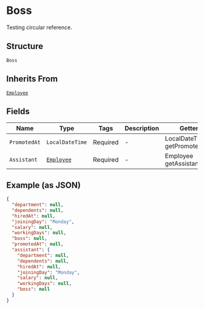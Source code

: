 
# Boss

Testing circular reference.

## Structure

`Boss`

## Inherits From

[`Employee`](/doc/models/employee.md)

## Fields

| Name | Type | Tags | Description | Getter | Setter |
|  --- | --- | --- | --- | --- | --- |
| `PromotedAt` | `LocalDateTime` | Required | - | LocalDateTime getPromotedAt() | setPromotedAt(LocalDateTime promotedAt) |
| `Assistant` | [`Employee`](/doc/models/employee.md) | Required | - | Employee getAssistant() | setAssistant(Employee assistant) |

## Example (as JSON)

```json
{
  "department": null,
  "dependents": null,
  "hiredAt": null,
  "joiningDay": "Monday",
  "salary": null,
  "workingDays": null,
  "boss": null,
  "promotedAt": null,
  "assistant": {
    "department": null,
    "dependents": null,
    "hiredAt": null,
    "joiningDay": "Monday",
    "salary": null,
    "workingDays": null,
    "boss": null
  }
}
```

